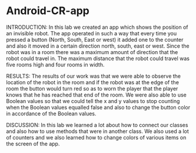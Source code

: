# Android-CR-app

INTRODUCTION:
In this lab we created an app which shows the position of an invisible robot. The app operated in such a way that every time you pressed a button (North, South, East or west) it added one to the counter and also it moved in a certain direction north, south, east or west. Since the robot was in a room there was a maximum amount of direction that the robot could travel in. The maximum 
distance that the robot could travel was five rooms high and four rooms in width. 

RESULTS:
The results of our work was that we were able to observe the location of the robot in the room and if the robot was at the edge of the room the button would turn red so as to worn the player that the player knows that he has reached that end of the room. We were also able to use Boolean values so that we could tell the x and y values to stop counting when the Boolean values equalled false and also to change the button color in accordance of the Boolean values.

DISCUSSION:
In this lab we learned a lot about how to connect our classes and also how to use methods that were in another class. We also used a lot of counters and we also learned how to change colors of various items on the screen of the app.
